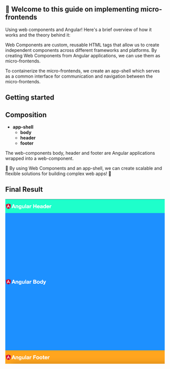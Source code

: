 ## 👋 Welcome to this guide on implementing micro-frontends

Using web components and Angular! Here's a brief overview of how it works and the theory behind it:

Web Components are custom, reusable HTML tags that allow us to create independent components across different frameworks and platforms. By creating Web Components from Angular applications, we can use them as micro-frontends.

To containerize the micro-frontends, we create an app-shell which serves as a common interface for communication and navigation between the micro-frontends.

## Getting started

## Composition 
- **app-shell**
  - **body**
  - **header**
  - **footer**
  
The web-components body, header and footer are Angular applications wrapped into a web-component.
  
🎉 By using Web Components and an app-shell, we can create scalable and flexible solutions for building complex web apps! 🚀

## Final Result
![docs/img.png](docs/result.png)
